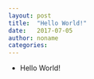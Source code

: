 ```yaml
---
layout: post
title:  "Hello World!"
date:   2017-07-05
author: noname
categories: 
---
```


* Hello World!
